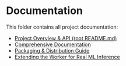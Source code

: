 # Documentation

This folder contains all project documentation:
- [Project Overview & API (root README.md)](../README.md)
- [Comprehensive Documentation](DOCUMENTATION.md)
- [Packaging & Distribution Guide](PACKAGING.md)
- [Extending the Worker for Real ML Inference](EXTENDING_WORKER.md)